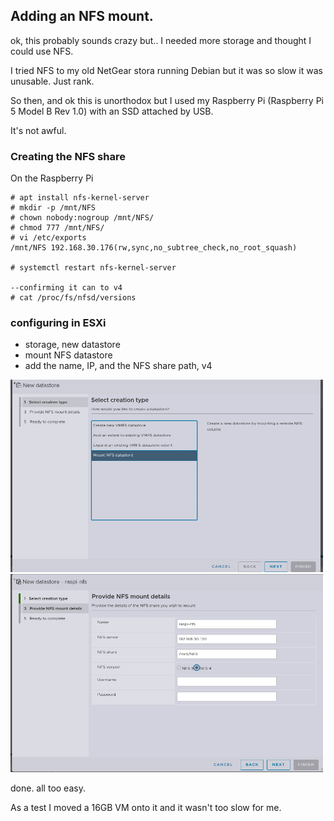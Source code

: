 ## Adding an NFS mount.

ok, this probably sounds crazy but.. I needed more storage and thought I could use NFS.

I tried NFS to my old NetGear stora running Debian but it was so slow it was unusable.
Just rank.

So then, and ok this is unorthodox but I used my Raspberry Pi (Raspberry Pi 5 Model B Rev 1.0) with an SSD attached by USB.

It's not awful.

### Creating the NFS share
On the Raspberry Pi
```
# apt install nfs-kernel-server
# mkdir -p /mnt/NFS
# chown nobody:nogroup /mnt/NFS/
# chmod 777 /mnt/NFS/
# vi /etc/exports
/mnt/NFS 192.168.30.176(rw,sync,no_subtree_check,no_root_squash)

# systemctl restart nfs-kernel-server

--confirming it can to v4
# cat /proc/fs/nfsd/versions
```

### configuring in ESXi
- storage, new datastore
- mount NFS datastore
- add the name, IP, and the NFS share path, v4

<kbd><img src= "https://raw.githubusercontent.com/nzdavidv/pages/refs/heads/main/images/esxi-nfs1.png" alt="esxi1" width="500px"></kbd>
<kbd><img src= "https://raw.githubusercontent.com/nzdavidv/pages/refs/heads/main/images/esxi-nfs2.png" alt="esxi2" width="500px"></kbd>

done. all too easy.

As a test I moved a 16GB VM onto it and it wasn't too slow for me.
